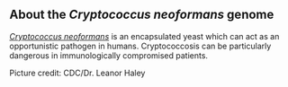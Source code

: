 About the *Cryptococcus neoformans* genome
------------------------------------------

[*Cryptococcus
neoformans*](http://en.wikipedia.org/wiki/Cryptococcus_neoformans) is an
encapsulated yeast which can act as an opportunistic pathogen in humans.
Cryptococcosis can be particularly dangerous in immunologically
compromised patients.

Picture credit: CDC/Dr. Leanor Haley
